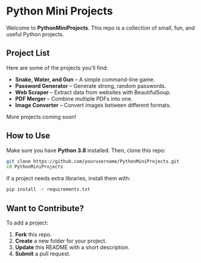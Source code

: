 # Python Mini Projects 

Welcome to **PythonMiniProjects**. This repo is a collection of small, fun, and useful Python projects.  

## Project List  

Here are some of the projects you'll find: 

- **Snake, Water, and Gun** – A simple command-line game.  
- **Password Generator** – Generate strong, random passwords.  
- **Web Scraper** – Extract data from websites with BeautifulSoup.  
- **PDF Merger** – Combine multiple PDFs into one.  
- **Image Converter** – Convert images between different formats.  

More projects coming soon! 

## How to Use  

Make sure you have **Python 3.8** installed. Then, clone this repo:  

```bash  
git clone https://github.com/yourusername/PythonMiniProjects.git  
cd PythonMiniProjects  
```  

If a project needs extra libraries, install them with:  

```bash  
pip install -r requirements.txt  
```  

## Want to Contribute?  

To add a project:  
1. **Fork** this repo.  
2. **Create** a new folder for your project.  
3. **Update** this README with a short description.  
4. **Submit** a pull request.  
